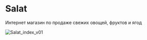 # Salat

Интернет магазин по продаже свежих овощей, фруктов и ягод

![Salat_index_v01](https://user-images.githubusercontent.com/62849901/147447168-f748485d-a6cb-47d4-8fbb-ff65556c860d.png)
